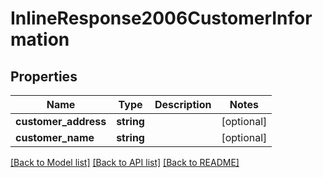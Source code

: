 # InlineResponse2006CustomerInformation

## Properties
Name | Type | Description | Notes
------------ | ------------- | ------------- | -------------
**customer_address** | **string** |  | [optional] 
**customer_name** | **string** |  | [optional] 

[[Back to Model list]](../README.md#documentation-for-models) [[Back to API list]](../README.md#documentation-for-api-endpoints) [[Back to README]](../README.md)



